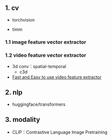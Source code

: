 
## 1. cv

- torchvision

- timm

### 1.1 image feature vector extractor

### 1.2 video feature vector extractor

- 3d conv：spatial-temporal
    - c3d
- [Fast and Easy to use video feature extractor](https://github.com/antoine77340/video_feature_extractor.git)


## 2. nlp

- huggingface/transformers


## 3. modality

- CLIP：Contrastive Language Image Pretraining


